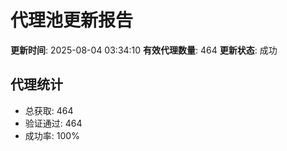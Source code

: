# 代理池更新报告

**更新时间**: 2025-08-04 03:34:10
**有效代理数量**: 464
**更新状态**:  成功

## 代理统计
- 总获取: 464
- 验证通过: 464
- 成功率: 100%
